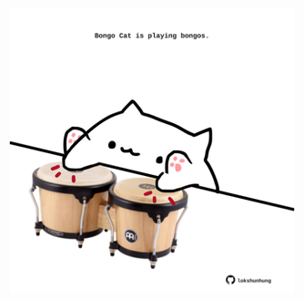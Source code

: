 <!-- built at 09/08/2022, 15:00:50 UTC -->
<p align="center">
  <img width="500" height="500" src="./ReadmeImage.svg">
</p>
